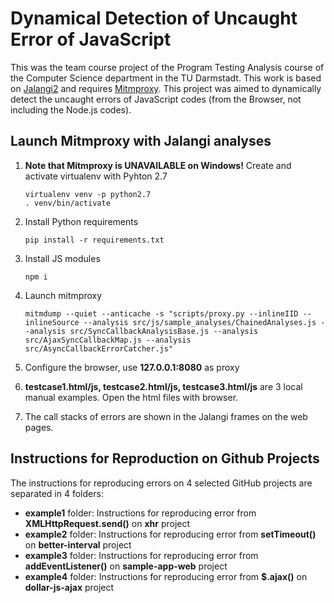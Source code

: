 # Dynamical Detection of Uncaught Error of JavaScript

This was the team course project of the Program Testing Analysis course of the Computer Science department in the TU Darmstadt. This work is based on [Jalangi2](https://github.com/Samsung/jalangi2) and requires [Mitmproxy](https://mitmproxy.org/). This project was aimed to dynamically detect the uncaught errors of JavaScript codes (from the Browser, not including the Node.js codes).

## Launch Mitmproxy with Jalangi analyses

1. **Note that Mitmproxy is UNAVAILABLE on Windows!** Create and activate virtualenv with Pyhton 2.7

   ```
   virtualenv venv -p python2.7
   . venv/bin/activate
   ```

2. Install Python requirements

   ```
   pip install -r requirements.txt
   ```

3. Install JS modules

   ```
   npm i
   ```

4. Launch mitmproxy

   ```
   mitmdump --quiet --anticache -s "scripts/proxy.py --inlineIID --inlineSource --analysis src/js/sample_analyses/ChainedAnalyses.js --analysis src/SyncCallbackAnalysisBase.js --analysis src/AjaxSyncCallbackMap.js --analysis src/AsyncCallbackErrorCatcher.js"
   ```

5. Configure the browser, use **127.0.0.1:8080** as proxy

6. **testcase1.html/js, testcase2.html/js, testcase3.html/js** are 3 local manual examples. Open the html files with browser.

7. The call stacks of errors are shown in the Jalangi frames on the web pages.

## Instructions for Reproduction on Github Projects

The instructions for reproducing errors on 4 selected GitHub projects are separated in 4 folders:

* **example1** folder: Instructions for reproducing error from **XMLHttpRequest.send()** on **xhr** project
* **example2** folder: Instructions for reproducing error from **setTimeout()** on **better-interval** project
* **example3** folder: Instructions for reproducing error from **addEventListener()** on **sample-app-web** project
* **example4** folder: Instructions for reproducing error from **$.ajax()** on **dollar-js-ajax** project

